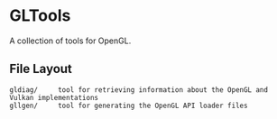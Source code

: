 GLTools
=======

A collection of tools for OpenGL.

File Layout
-----------

```
gldiag/		tool for retrieving information about the OpenGL and Vulkan implementations
gllgen/		tool for generating the OpenGL API loader files
```